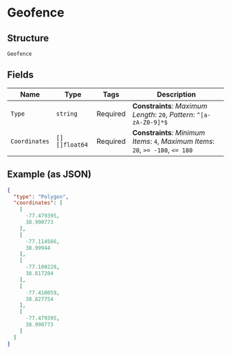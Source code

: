 
# Geofence

## Structure

`Geofence`

## Fields

| Name | Type | Tags | Description |
|  --- | --- | --- | --- |
| `Type` | `string` | Required | **Constraints**: *Maximum Length*: `20`, *Pattern*: `^[a-zA-Z0-9]*$` |
| `Coordinates` | `[][]float64` | Required | **Constraints**: *Minimum Items*: `4`, *Maximum Items*: `20`, `>= -180`, `<= 180` |

## Example (as JSON)

```json
{
  "type": "Polygon",
  "coordinates": [
    [
      -77.479395,
      38.990773
    ],
    [
      -77.114566,
      38.99944
    ],
    [
      -77.100228,
      38.817204
    ],
    [
      -77.418059,
      38.827754
    ],
    [
      -77.479395,
      38.990773
    ]
  ]
}
```

